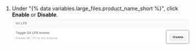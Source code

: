 1. Under "{% data variables.large_files.product_name_short %}", click **Enable** or **Disable**. ![Disable button](/assets/images/enterprise/management-console/git-lfs-toggle.png)
